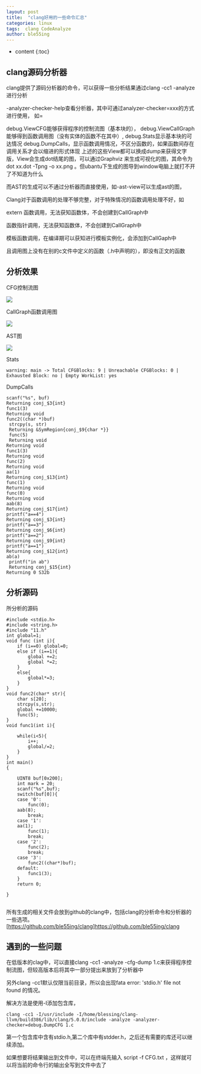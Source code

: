 ```yaml
---
layout: post
title:  "clang好用的一些命令汇总"
categories: linux
tags:  clang CodeAnalyze
author: ble55ing
---
```


* content
{:toc}

## clang源码分析器

clang提供了源码分析器的命令，可以获得一些分析结果通过clang -cc1 -analyze进行分析

-analyzer-checker-help查看分析器，其中可通过analyzer-checker=xxx的方式进行使用，
如=

debug.ViewCFG能够获得程序的控制流图（基本块的），
debug.ViewCallGraph能够得到函数调用图（没有实体的函数不在其中）,
debug.Stats显示基本块的可达情况
debug.DumpCalls，显示函数调用情况，不区分函数的，如果函数间存在调用关系才会以缩进的形式体现
上述的这些View都可以换成dump来获得文字版，View会生成dot结尾的图，可以通过Graphviz 来生成可视化的图，其命令为dot xx.dot -Tpng -o xx.png 。但ubantu下生成的图导到window电脑上就打不开了不知道为什么

而AST的生成可以不通过分析器而直接使用，如-ast-view可以生成ast的图，

Clang对于函数调用的处理不够完整，对于特殊情况的函数调用处理不好，如

extern 函数调用，无法获知函数体，不会创建到CallGraph中

函数指针调用，无法获知函数体，不会创建到CallGraph中

模板函数调用，在编译期可以获知进行模板实例化，会添加到CallGaph中

且调用图上没有在别的c文件中定义的函数（.h中声明的），即没有正文的函数

## 分析效果

CFG控制流图

![](https://github.com/ble55ing/PicGo/blob/master/CFG.png)

CallGraph函数调用图

![](https://github.com/ble55ing/PicGo/blob/master/CallGraph.png)


AST图

![](https://github.com/ble55ing/PicGo/blob/master/ast.png?raw=true)

Stats

```
warning: main -> Total CFGBlocks: 9 | Unreachable CFGBlocks: 0 | Exhausted Block: no | Empty WorkList: yes
```

DumpCalls

```
scanf("%s", buf)
Returning conj_$3{int}
func1(3)
Returning void
func2((char *)buf)
 strcpy(s, str)
 Returning &SymRegion{conj_$9{char *}}
 func(5)
 Returning void
Returning void
func1(3)
Returning void
func(2)
Returning void
aa(1)
Returning conj_$13{int}
func(1)
Returning void
func(0)
Returning void
aab(8)
Returning conj_$17{int}
printf("a==4")
Returning conj_$3{int}
printf("a==3")
Returning conj_$6{int}
printf("a==2")
Returning conj_$9{int}
printf("a==1")
Returning conj_$12{int}
ab(a)
 printf("in ab")
 Returning conj_$15{int}
Returning 0 S32b

```

## 分析源码

所分析的源码

```
#include <stdio.h>
#include <string.h>
#include "11.h"
int global=1;
void func (int i){
    if (i==0) global=0;
    else if (i==1){
        global +=2;
        global *=2;
    }
    else{
    	global*=3;
    }
}
void func2(char* str){
	char s[20];
	strcpy(s,str);
	global +=10000;
	func(5);
}
void func1(int i){
    
	while(i<5){
		i++;
		global/=2;
	}
}
int main()
{
	
	UINT8 buf[0x200];
	int mark = 20;
    scanf("%s",buf);
    switch(buf[0]){
    case '0':
        func(0);
	aab(8);
        break;
    case '1':
	aa(1);
        func(1);
        break;
    case '2':
        func(2);
        break;
    case '3':
        func2((char*)buf);
    default:
        func1(3);
    }
	return 0;

}


```

所有生成的相关文件会放到github的clang中，包括clang的分析命令和分析器的一些选项。
[https://github.com/ble55ing/clang]https://github.com/ble55ing/clang
## 遇到的一些问题

在低版本的clag中，可以直接clang -cc1 -analyze -cfg-dump 1.c来获得程序控制流图，但较高版本后将其中一部分提出来放到了分析器中 

另外clang -cc1默认仅限当前目录，所以会出现fata error: 'stdio.h' file not found 的情况。

解决方法是使用-I添加包含库，

```
clang -cc1 -I/usr/include -I/home/blessing/clang-llvm/build386/lib/clang/5.0.0/include -analyze -analyzer-checker=debug.DumpCFG 1.c 
```

第一个包含库中含有stdio.h,第二个库中有stdder.h，之后还有需要的库还可以继续添加。

如果想要将结果输出到文件中，可以在终端先输入 script -f CFG.txt ，这样就可以将当前的命令行的输出全写到文件中去了
